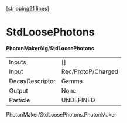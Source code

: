 [\[stripping21 lines\]](../stripping21-index.md)

# StdLoosePhotons

**PhotonMakerAlg/StdLoosePhotons**

|                 |                    |
|-----------------|--------------------|
| Inputs          | \[\]               |
| Input           | Rec/ProtoP/Charged |
| DecayDescriptor | Gamma              |
| Output          | None               |
| Particle        | UNDEFINED          |

PhotonMaker/StdLoosePhotons.PhotonMaker
